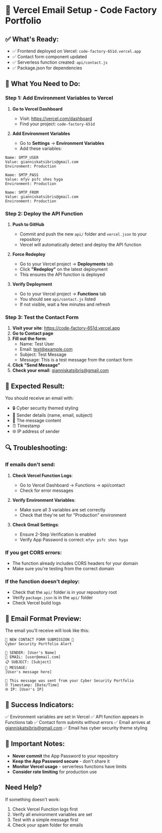 # 🚀 Vercel Email Setup - Code Factory Portfolio

## ✅ What's Ready:
- ✅ Frontend deployed on Vercel: `code-factory-651d.vercel.app`
- ✅ Contact form component updated
- ✅ Serverless function created: `api/contact.js`
- ✅ Package.json for dependencies

## 🔧 What You Need to Do:

### Step 1: Add Environment Variables to Vercel

1. **Go to Vercel Dashboard**
   - Visit: https://vercel.com/dashboard
   - Find your project: `code-factory-651d`

2. **Add Environment Variables**
   - Go to **Settings** → **Environment Variables**
   - Add these variables:

```
Name: SMTP_USER
Value: gianniskatsibris@gmail.com
Environment: Production

Name: SMTP_PASS  
Value: mfyv psfc shes hyga
Environment: Production

Name: SMTP_FROM
Value: gianniskatsibris@gmail.com
Environment: Production
```

### Step 2: Deploy the API Function

1. **Push to GitHub**
   - Commit and push the new `api/` folder and `vercel.json` to your repository
   - Vercel will automatically detect and deploy the API function

2. **Force Redeploy**
   - Go to your Vercel project → **Deployments** tab
   - Click **"Redeploy"** on the latest deployment
   - This ensures the API function is deployed

3. **Verify Deployment**
   - Go to your Vercel project → **Functions** tab
   - You should see `api/contact.js` listed
   - If not visible, wait a few minutes and refresh

### Step 3: Test the Contact Form

1. **Visit your site**: https://code-factory-651d.vercel.app
2. **Go to Contact page**
3. **Fill out the form**:
   - Name: Test User
   - Email: test@example.com
   - Subject: Test Message
   - Message: This is a test message from the contact form
4. **Click "Send Message"**
5. **Check your email**: gianniskatsibris@gmail.com

## 🎯 Expected Result:

You should receive an email with:
- 🔒 Cyber security themed styling
- 👤 Sender details (name, email, subject)
- 💬 The message content
- ⏰ Timestamp
- 🌐 IP address of sender

## 🔍 Troubleshooting:

### If emails don't send:
1. **Check Vercel Function Logs**:
   - Go to Vercel Dashboard → Functions → api/contact
   - Check for error messages

2. **Verify Environment Variables**:
   - Make sure all 3 variables are set correctly
   - Check that they're set for "Production" environment

3. **Check Gmail Settings**:
   - Ensure 2-Step Verification is enabled
   - Verify App Password is correct: `mfyv psfc shes hyga`

### If you get CORS errors:
- The function already includes CORS headers for your domain
- Make sure you're testing from the correct domain

### If the function doesn't deploy:
- Check that the `api/` folder is in your repository root
- Verify `package.json` is in the `api/` folder
- Check Vercel build logs

## 📧 Email Format Preview:

The email you'll receive will look like this:

```
🚨 NEW CONTACT FORM SUBMISSION 🚨
Cyber Security Portfolio Alert

👤 SENDER: [User's Name]
📧 EMAIL: [user@email.com]  
📋 SUBJECT: [Subject]
💬 MESSAGE:
[User's message here]

🔐 This message was sent from your Cyber Security Portfolio
⏰ Timestamp: [Date/Time]
🌐 IP: [User's IP]
```

## 🎉 Success Indicators:

✅ Environment variables are set in Vercel
✅ API function appears in Functions tab
✅ Contact form submits without errors
✅ Email arrives at gianniskatsibris@gmail.com
✅ Email has cyber security theme styling

## 🚨 Important Notes:

- **Never commit** the App Password to your repository
- **Keep the App Password secure** - don't share it
- **Monitor Vercel usage** - serverless functions have limits
- **Consider rate limiting** for production use

## Need Help?

If something doesn't work:
1. Check Vercel Function logs first
2. Verify all environment variables are set
3. Test with a simple message first
4. Check your spam folder for emails 